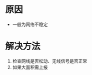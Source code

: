 <!-- TITLE: 故障 106 本次下线请求发送失败 -->
<!-- SUBTITLE: 本错误属于天翼校园客户端错误 -->

# 原因

- 一般为网络不稳定

# 解决方法

1. 检查网线是否松动、无线信号是否正常
2. 如果大面积需上报